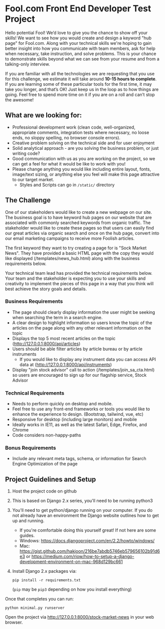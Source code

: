 # Fool.com Front End Developer Test Project

Hello potential Fool! We’d love to give you the chance to show off your skills! We want to see how you would create and design a keyword "hub page" for Fool.com.
Along with your technical skills we're hoping to gain better insight into how you communicate with team members, ask for help when necessary, take instruction, and solve problems.
This is your chance to demonstrate skills beyond what we can see from your resume and from a talking-only interview.

If you are familiar with all the technologies we are requesting that you use for this challenge, we estimate it will take around **10-15 hours to complete**.
If you are learning some of these particular tools for the first time, it may take you longer, and that’s OK!
Just keep us in the loop as to how things are going. Feel free to spend more time on it if you are on a roll and can’t stop the awesome!

## What are we looking for:

- Professional development work (clean code, well-organized, appropriate comments, integration tests where necessary, no loose ends, no sloppy spelling, no browser console errors).
- Creative problem solving on the technical side and for user enjoyment
- Solid analytical approach - are you solving the business problem, or just writing code?
- Good communication with us as you are working on the project, so we can get a feel for what it would be like to work with you!
- Please change anything you would like including entire layout, fonts, image/text sizing, or anything else you feel will make this page attractive to our target market.
  - Styles and Scripts can go in `/static/` directory

## The Challenge

One of our stakeholders would like to create a new webpage on our site. The business goal is to have keyword hub pages on our website that are associated with commonly searched keywords from organic traffic.
The stakeholder would like to create these pages so that users can easily find our great articles via organic search and once on the hub page, convert into our email marketing campaigns to receive more Foolish articles.

The first keyword they want to try creating a page for is "Sock Market News".
They have provided a basic HTML page with the copy they would like displayed (/templates/news_hub.html) along with the business requirements below.

Your technical team lead has provided the technical requirements below.
Your team and the stakeholder is expecting you to use your skills and creativity to implement the pieces of this page in a way that you think will best achieve the story goals and details.

### Business Requirements

- The page should clearly display information the user might be seeking when searching the term in a search engine.
- A clear design to highlight information so users know the topic of the articles on the page along with any other relevant information on the topic
- Displays the top 5 most recent articles on the topic (http://127.0.0.1:8000/api/articles)
- Users should be able filter articles by article bureau or by article instruments
  - If you would like to display any instrument data you can access API data at (http://127.0.0.1:8000/api/instruments)
- Display "join stock advisor" call to action (/templates/join_sa_cta.html) so users are encouraged to sign up for our flagship service, Stock Advisor

### Technical Requirements

- Needs to perform quickly on desktop and mobile.
- Feel free to use any front-end frameworks or tools you would like to enhance the experience to design. (Bootstrap, tailwind, vue, etc)
- Responsive for desktop (including large monitors) and mobile
- Ideally works in IE11, as well as the latest Safari, Edge, Firefox, and Chrome
- Code considers non-happy-paths

### Bonus Requirements

- Include any relevant meta tags, schema, or information for Search Engine Optimization of the page

## Project Guidelines and Setup

1. Host the project code on github
1. This is based on Django 2.x series, you'll need to be running python3
1. You'll need to get python/django running on your computer. If you do not already have an environment the Django website outlines how to get up and running.
   - If you're comfortable doing this yourself great! If not here are some guides.
   - Windows: https://docs.djangoproject.com/en/2.2/howto/windows/
   - Mac: https://gist.github.com/hakjoon/216be7abdb5746eb579656102b91d6e3 or https://medium.com/riow/how-to-setup-a-django-development-environment-on-mac-968d129bc661
1. Install Django 2.x packages via:

   `pip install -r requirements.txt`

   (`pip` may be `pip3` depending on how you install everything)

Once that completes you can run:

```
python minimal.py runserver
```

Open the project via http://127.0.0.1:8000/stock-market-news in your web browser.
